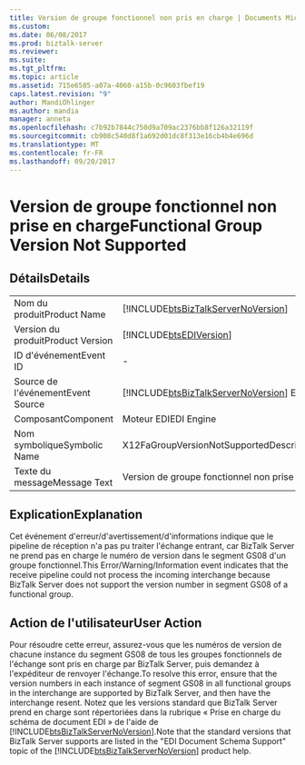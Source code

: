 ```yaml
---
title: Version de groupe fonctionnel non pris en charge | Documents Microsoft
ms.custom: 
ms.date: 06/08/2017
ms.prod: biztalk-server
ms.reviewer: 
ms.suite: 
ms.tgt_pltfrm: 
ms.topic: article
ms.assetid: 715e6585-a07a-4060-a15b-0c9603fbef19
caps.latest.revision: "9"
author: MandiOhlinger
ms.author: mandia
manager: anneta
ms.openlocfilehash: c7b92b7844c750d9a709ac2376bb8f126a32119f
ms.sourcegitcommit: cb908c540d8f1a692d01dc8f313e16cb4b4e696d
ms.translationtype: MT
ms.contentlocale: fr-FR
ms.lasthandoff: 09/20/2017
---
```

# <a name="functional-group-version-not-supported"></a><span data-ttu-id="a01aa-102">Version de groupe fonctionnel non prise en charge</span><span class="sxs-lookup"><span data-stu-id="a01aa-102">Functional Group Version Not Supported</span></span>
## <a name="details"></a><span data-ttu-id="a01aa-103">Détails</span><span class="sxs-lookup"><span data-stu-id="a01aa-103">Details</span></span>  
  
|||  
|-|-|  
|<span data-ttu-id="a01aa-104">Nom du produit</span><span class="sxs-lookup"><span data-stu-id="a01aa-104">Product Name</span></span>|[!INCLUDE[btsBizTalkServerNoVersion](../includes/btsbiztalkservernoversion-md.md)]|  
|<span data-ttu-id="a01aa-105">Version du produit</span><span class="sxs-lookup"><span data-stu-id="a01aa-105">Product Version</span></span>|[!INCLUDE[btsEDIVersion](../includes/btsediversion-md.md)]|  
|<span data-ttu-id="a01aa-106">ID d'événement</span><span class="sxs-lookup"><span data-stu-id="a01aa-106">Event ID</span></span>|-|  
|<span data-ttu-id="a01aa-107">Source de l'événement</span><span class="sxs-lookup"><span data-stu-id="a01aa-107">Event Source</span></span>|[!INCLUDE[btsBizTalkServerNoVersion](../includes/btsbiztalkservernoversion-md.md)]<span data-ttu-id="a01aa-108"> EDI</span><span class="sxs-lookup"><span data-stu-id="a01aa-108"> EDI</span></span>|  
|<span data-ttu-id="a01aa-109">Composant</span><span class="sxs-lookup"><span data-stu-id="a01aa-109">Component</span></span>|<span data-ttu-id="a01aa-110">Moteur EDI</span><span class="sxs-lookup"><span data-stu-id="a01aa-110">EDI Engine</span></span>|  
|<span data-ttu-id="a01aa-111">Nom symbolique</span><span class="sxs-lookup"><span data-stu-id="a01aa-111">Symbolic Name</span></span>|<span data-ttu-id="a01aa-112">X12FaGroupVersionNotSupportedDescription</span><span class="sxs-lookup"><span data-stu-id="a01aa-112">X12FaGroupVersionNotSupportedDescription</span></span>|  
|<span data-ttu-id="a01aa-113">Texte du message</span><span class="sxs-lookup"><span data-stu-id="a01aa-113">Message Text</span></span>|<span data-ttu-id="a01aa-114">Version de groupe fonctionnel non prise en charge</span><span class="sxs-lookup"><span data-stu-id="a01aa-114">Functional Group Version Not Supported</span></span>|  
  
## <a name="explanation"></a><span data-ttu-id="a01aa-115">Explication</span><span class="sxs-lookup"><span data-stu-id="a01aa-115">Explanation</span></span>  
 <span data-ttu-id="a01aa-116">Cet événement d'erreur/d'avertissement/d'informations indique que le pipeline de réception n'a pas pu traiter l'échange entrant, car BizTalk Server ne prend pas en charge le numéro de version dans le segment GS08 d'un groupe fonctionnel.</span><span class="sxs-lookup"><span data-stu-id="a01aa-116">This Error/Warning/Information event indicates that the receive pipeline could not process the incoming interchange because BizTalk Server does not support the version number in segment GS08 of a functional group.</span></span>  
  
## <a name="user-action"></a><span data-ttu-id="a01aa-117">Action de l'utilisateur</span><span class="sxs-lookup"><span data-stu-id="a01aa-117">User Action</span></span>  
 <span data-ttu-id="a01aa-118">Pour résoudre cette erreur, assurez-vous que les numéros de version de chacune instance du segment GS08 de tous les groupes fonctionnels de l'échange sont pris en charge par BizTalk Server, puis demandez à l'expéditeur de renvoyer l'échange.</span><span class="sxs-lookup"><span data-stu-id="a01aa-118">To resolve this error, ensure that the version numbers in each instance of segment GS08 in all functional groups in the interchange are supported by BizTalk Server, and then have the interchange resent.</span></span> <span data-ttu-id="a01aa-119">Notez que les versions standard que BizTalk Server prend en charge sont répertoriées dans la rubrique « Prise en charge du schéma de document EDI » de l'aide de [!INCLUDE[btsBizTalkServerNoVersion](../includes/btsbiztalkservernoversion-md.md)].</span><span class="sxs-lookup"><span data-stu-id="a01aa-119">Note that the standard versions that BizTalk Server supports are listed in the "EDI Document Schema Support" topic of the [!INCLUDE[btsBizTalkServerNoVersion](../includes/btsbiztalkservernoversion-md.md)] product help.</span></span>